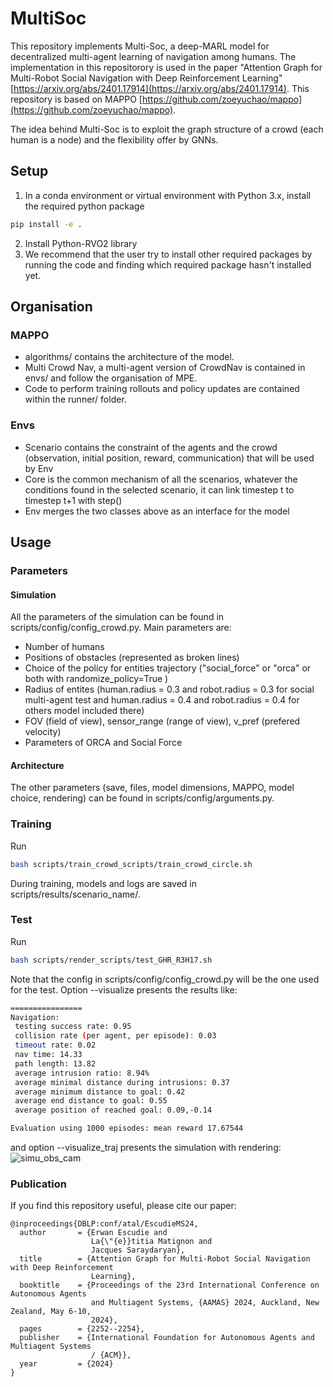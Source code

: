 # MultiSoc

This repository implements Multi-Soc, a deep-MARL model for decentralized multi-agent learning of navigation among humans. The implementation in this repositorory is used in the paper "Attention Graph for Multi-Robot Social Navigation with Deep Reinforcement Learning" [https://arxiv.org/abs/2401.17914](https://arxiv.org/abs/2401.17914). This repository is based on MAPPO [https://github.com/zoeyuchao/mappo](https://github.com/zoeyuchao/mappo).

The idea behind Multi-Soc is to exploit the graph structure of a crowd (each human is a node) and the flexibility offer by GNNs. 

## Setup
1. In a conda environment or virtual environment with Python 3.x, install the required python package
``` Bash
pip install -e .
```
2. Install Python-RVO2 library
3. We recommend that the user try to install other required packages by running the code and finding which required package hasn't installed yet.

## Organisation
### MAPPO
 - algorithms/ contains the architecture of the model.
 - Multi Crowd Nav, a multi-agent version of CrowdNav is contained in envs/ and follow the organisation of MPE. 
 - Code to perform training rollouts and policy updates are contained within the runner/ folder.
### Envs
 - Scenario contains the constraint of the agents and the crowd (observation, initial position, reward, communication) that will be used by Env
 - Core is the common mechanism of all the scenarios, whatever the conditions found in the selected scenario, it can link timestep t to timestep t+1 with step()
 - Env merges the two classes above as an interface for the model

## Usage
### Parameters
#### Simulation
All the parameters of the simulation can be found in scripts/config/config_crowd.py. Main parameters are:
* Number of humans
* Positions of obstacles (represented as broken lines) 
* Choice of the policy for entities trajectory ("social_force" or "orca" or both with randomize_policy=True )
* Radius of entites (human.radius = 0.3 and robot.radius = 0.3 for social multi-agent test and human.radius = 0.4 and robot.radius = 0.4 for others model included there)
* FOV (field of view), sensor_range (range of view), v_pref (prefered velocity)
* Parameters of ORCA and Social Force
#### Architecture
The other parameters (save, files, model dimensions, MAPPO, model choice, rendering) can be found in scripts/config/arguments.py.

### Training
Run
``` Bash
bash scripts/train_crowd_scripts/train_crowd_circle.sh
```
During training, models and logs are saved in scripts/results/scenario_name/.

### Test
Run
``` Bash
bash scripts/render_scripts/test_GHR_R3H17.sh
```
Note that the config in scripts/config/config_crowd.py will be the one used for the test.
Option --visualize presents the results like:
``` Bash
================
Navigation:
 testing success rate: 0.95
 collision rate (per agent, per episode): 0.03
 timeout rate: 0.02
 nav time: 14.33
 path length: 13.82
 average intrusion ratio: 8.94%
 average minimal distance during intrusions: 0.37
 average minimum distance to goal: 0.42
 average end distance to goal: 0.55
 average position of reached goal: 0.09,-0.14

Evaluation using 1000 episodes: mean reward 17.67544
```
and option --visualize_traj presents the simulation with rendering:
![simu_obs_cam](https://github.com/Air1Esc/MultiCrowd/assets/117373578/9a6018c8-9d8b-4913-83de-990f837b58e5)


### Publication
If you find this repository useful, please cite our paper:
``` 
@inproceedings{DBLP:conf/atal/EscudieMS24,
  author       = {Erwan Escudie and
                  La{\"{e}}titia Matignon and
                  Jacques Saraydaryan},
  title        = {Attention Graph for Multi-Robot Social Navigation with Deep Reinforcement
                  Learning},
  booktitle    = {Proceedings of the 23rd International Conference on Autonomous Agents
                  and Multiagent Systems, {AAMAS} 2024, Auckland, New Zealand, May 6-10,
                  2024},
  pages        = {2252--2254},
  publisher    = {International Foundation for Autonomous Agents and Multiagent Systems
                  / {ACM}},
  year         = {2024}
}
```



